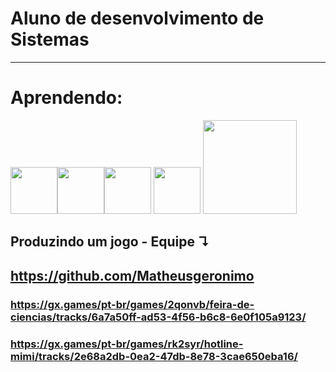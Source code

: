 # <strong>Aluno de desenvolvimento de Sistemas</strong>
<hr>

# Aprendendo:
 <img height="75px" src="https://cdn.jsdelivr.net/gh/devicons/devicon/icons/csharp/csharp-original.svg" /><img height="75px" src="https://cdn.jsdelivr.net/gh/devicons/devicon/icons/css3/css3-original-wordmark.svg" /><img height="75px" src="https://cdn.jsdelivr.net/gh/devicons/devicon/icons/android/android-plain.svg" /> <img height="75px" src="https://cdn.jsdelivr.net/gh/devicons/devicon/icons/html5/html5-original.svg" /> <img height="150px" src="https://cdn.jsdelivr.net/gh/devicons/devicon/icons/visualstudio/visualstudio-plain-wordmark.svg" /> <img height="150px" scr="https://cdn2.steamgriddb.com/file/sgdb-cdn/icon/e500b7708a865ec27eef36c33953b06e.ico"/>
<p align="center">
 
## Produzindo um jogo - Equipe ↴ 
##  https://github.com/Matheusgeronimo

### https://gx.games/pt-br/games/2qonvb/feira-de-ciencias/tracks/6a7a50ff-ad53-4f56-b6c8-6e0f105a9123/
### https://gx.games/pt-br/games/rk2syr/hotline-mimi/tracks/2e68a2db-0ea2-47db-8e78-3cae650eba16/
</div>

</p>
